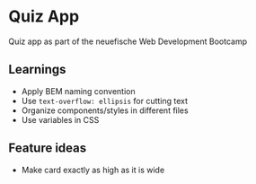 # Quiz App

Quiz app as part of the neuefische Web Development Bootcamp

## Learnings

-   Apply BEM naming convention
-   Use `text-overflow: ellipsis` for cutting text
-   Organize components/styles in different files
-   Use variables in CSS

## Feature ideas

-   Make card exactly as high as it is wide
